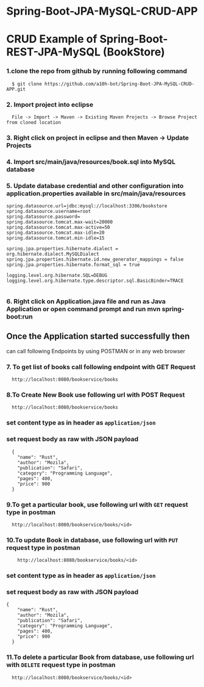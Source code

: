 # Spring-Boot-JPA-MySQL-CRUD-APP

# CRUD Example of Spring-Boot-REST-JPA-MySQL (BookStore)

### 1.clone the repo from github by running following command

```
  $ git clone https://github.com/a10h-bot/Spring-Boot-JPA-MySQL-CRUD-APP.git
```

### 2. Import project into eclipse 
```
  File -> Import -> Maven -> Existing Maven Projects -> Browse Project from cloned location
```
### 3. Right click on project in eclipse and then Maven -> Update Projects 

### 4. Import src/main/java/resources/book.sql into MySQL database

### 5. Update database credential and other configuration into application.properties available in src/main/java/resources

```
spring.datasource.url=jdbc:mysql://localhost:3306/bookstore
spring.datasource.username=root
spring.datasource.password=
spring.datasource.tomcat.max-wait=20000
spring.datasource.tomcat.max-active=50
spring.datasource.tomcat.max-idle=20
spring.datasource.tomcat.min-idle=15

spring.jpa.properties.hibernate.dialect = org.hibernate.dialect.MySQLDialect
spring.jpa.properties.hibernate.id.new_generator_mappings = false
spring.jpa.properties.hibernate.format_sql = true

logging.level.org.hibernate.SQL=DEBUG
logging.level.org.hibernate.type.descriptor.sql.BasicBinder=TRACE


```
### 6. Right click on Application.java file and run as Java Application or open command prompt and run mvn spring-boot:run

## Once the Application started successfully then 
can call following Endpoints by using POSTMAN or in any web browser

### 7. To get list of books call following endpoint with GET Request
```
  http://localhost:8080/bookservice/books
```
### 8.To Create New Book use following url with POST Request
```
  http://localhost:8080/bookservice/books
```
### set content type as in header as `application/json`
### set request body as raw with JSON payload
```
  {
    "name": "Rust",
    "author": "Mozila",
    "publication": "Safari",
    "category": "Programming Language",
    "pages": 400,
    "price": 900
  }

```
### 9.To get a particular book, use following url with `GET` request type in postman
```
  http://localhost:8080/bookservice/books/<id>
```
### 10.To update Book in database, use following url with `PUT` request type in postman
```
	http://localhost:8080/bookservice/books/<id>
```
### set content type as in header as `application/json`
### set request body as raw with JSON payload

```
{
    "name": "Rust",
    "author": "Mozila",
    "publication": "Safari",
    "category": "Programming Language",
    "pages": 400,
    "price": 900
  }
```
### 11.To delete a particular Book from database, use following url with `DELETE` request type in postman
```
  http://localhost:8080/bookservice/books/<id>
```

